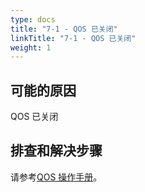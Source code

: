 ```yaml
---
type: docs
title: "7-1 - QOS 已关闭"
linkTitle: "7-1 - QOS 已关闭"
weight: 1
---
```


## 可能的原因

QOS 已关闭

## 排查和解决步骤


请参考[QOS 操作手册](/zh/docs3-v2/java-sdk/reference-manual/qos/)。
<p style="margin-top: 3rem;"> </p>
